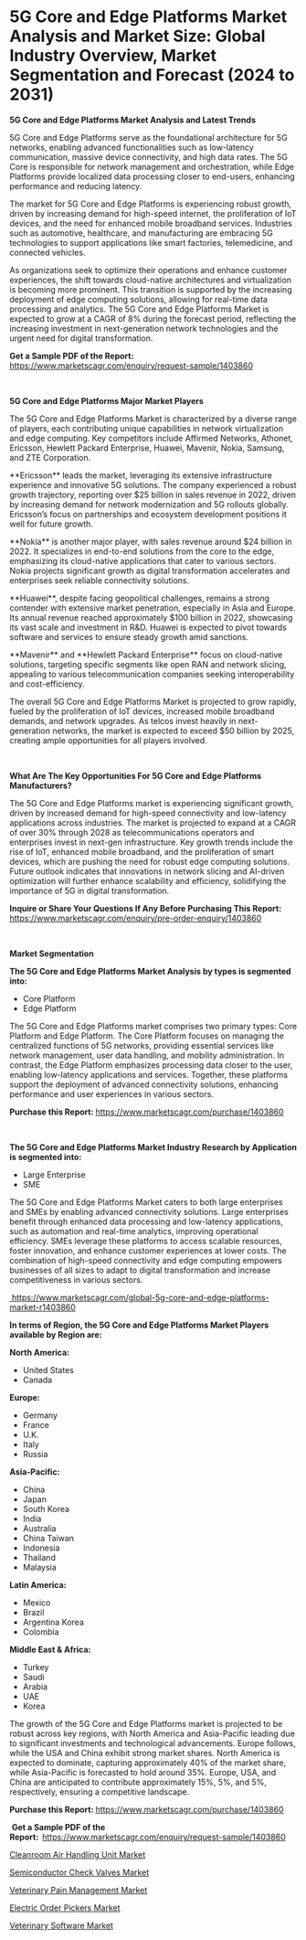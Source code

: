 <p><h1>5G Core and Edge Platforms Market Analysis and Market Size: Global Industry Overview, Market Segmentation and Forecast (2024 to 2031)</h1></p><p><strong>5G Core and Edge Platforms Market Analysis and Latest Trends</strong></p>
<p><p>5G Core and Edge Platforms serve as the foundational architecture for 5G networks, enabling advanced functionalities such as low-latency communication, massive device connectivity, and high data rates. The 5G Core is responsible for network management and orchestration, while Edge Platforms provide localized data processing closer to end-users, enhancing performance and reducing latency.</p><p>The market for 5G Core and Edge Platforms is experiencing robust growth, driven by increasing demand for high-speed internet, the proliferation of IoT devices, and the need for enhanced mobile broadband services. Industries such as automotive, healthcare, and manufacturing are embracing 5G technologies to support applications like smart factories, telemedicine, and connected vehicles.</p><p>As organizations seek to optimize their operations and enhance customer experiences, the shift towards cloud-native architectures and virtualization is becoming more prominent. This transition is supported by the increasing deployment of edge computing solutions, allowing for real-time data processing and analytics. The 5G Core and Edge Platforms Market is expected to grow at a CAGR of 8% during the forecast period, reflecting the increasing investment in next-generation network technologies and the urgent need for digital transformation.</p></p>
<p><strong>Get a Sample PDF of the Report:&nbsp;</strong> <a href="https://www.marketscagr.com/enquiry/request-sample/1403860?utm_campaign=1510&utm_medium=2&utm_source=Github&utm_content=ia&utm_term=23102024&utm_id=5g-core-and-edge-platforms">https://www.marketscagr.com/enquiry/request-sample/1403860</a></p>
<p>&nbsp;</p>
<p><strong>5G Core and Edge Platforms Major Market Players</strong></p>
<p><p>The 5G Core and Edge Platforms Market is characterized by a diverse range of players, each contributing unique capabilities in network virtualization and edge computing. Key competitors include Affirmed Networks, Athonet, Ericsson, Hewlett Packard Enterprise, Huawei, Mavenir, Nokia, Samsung, and ZTE Corporation.</p><p>**Ericsson** leads the market, leveraging its extensive infrastructure experience and innovative 5G solutions. The company experienced a robust growth trajectory, reporting over $25 billion in sales revenue in 2022, driven by increasing demand for network modernization and 5G rollouts globally. Ericsson’s focus on partnerships and ecosystem development positions it well for future growth.</p><p>**Nokia** is another major player, with sales revenue around $24 billion in 2022. It specializes in end-to-end solutions from the core to the edge, emphasizing its cloud-native applications that cater to various sectors. Nokia projects significant growth as digital transformation accelerates and enterprises seek reliable connectivity solutions.</p><p>**Huawei**, despite facing geopolitical challenges, remains a strong contender with extensive market penetration, especially in Asia and Europe. Its annual revenue reached approximately $100 billion in 2022, showcasing its vast scale and investment in R&D. Huawei is expected to pivot towards software and services to ensure steady growth amid sanctions.</p><p>**Mavenir** and **Hewlett Packard Enterprise** focus on cloud-native solutions, targeting specific segments like open RAN and network slicing, appealing to various telecommunication companies seeking interoperability and cost-efficiency.</p><p>The overall 5G Core and Edge Platforms Market is projected to grow rapidly, fueled by the proliferation of IoT devices, increased mobile broadband demands, and network upgrades. As telcos invest heavily in next-generation networks, the market is expected to exceed $50 billion by 2025, creating ample opportunities for all players involved.</p></p>
<p>&nbsp;</p>
<p><strong>What Are The Key Opportunities For 5G Core and Edge Platforms Manufacturers?</strong></p>
<p><p>The 5G Core and Edge Platforms market is experiencing significant growth, driven by increased demand for high-speed connectivity and low-latency applications across industries. The market is projected to expand at a CAGR of over 30% through 2028 as telecommunications operators and enterprises invest in next-gen infrastructure. Key growth trends include the rise of IoT, enhanced mobile broadband, and the proliferation of smart devices, which are pushing the need for robust edge computing solutions. Future outlook indicates that innovations in network slicing and AI-driven optimization will further enhance scalability and efficiency, solidifying the importance of 5G in digital transformation.</p></p>
<p><strong>Inquire or Share Your Questions If Any Before Purchasing This Report:</strong> <a href="https://www.marketscagr.com/enquiry/pre-order-enquiry/1403860?utm_campaign=1510&utm_medium=2&utm_source=Github&utm_content=ia&utm_term=23102024&utm_id=5g-core-and-edge-platforms">https://www.marketscagr.com/enquiry/pre-order-enquiry/1403860</a></p>
<p>&nbsp;</p>
<p><strong>Market Segmentation</strong></p>
<p><strong>The 5G Core and Edge Platforms Market Analysis by types is segmented into:</strong></p>
<p><ul><li>Core Platform</li><li>Edge Platform</li></ul></p>
<p><p>The 5G Core and Edge Platforms market comprises two primary types: Core Platform and Edge Platform. The Core Platform focuses on managing the centralized functions of 5G networks, providing essential services like network management, user data handling, and mobility administration. In contrast, the Edge Platform emphasizes processing data closer to the user, enabling low-latency applications and services. Together, these platforms support the deployment of advanced connectivity solutions, enhancing performance and user experiences in various sectors.</p></p>
<p><strong>Purchase this Report:&nbsp;</strong><a href="https://www.marketscagr.com/purchase/1403860?utm_campaign=1510&utm_medium=2&utm_source=Github&utm_content=ia&utm_term=23102024&utm_id=5g-core-and-edge-platforms">https://www.marketscagr.com/purchase/1403860</a></p>
<p>&nbsp;</p>
<p><strong>The 5G Core and Edge Platforms Market Industry Research by Application is segmented into:</strong></p>
<p><ul><li>Large Enterprise</li><li>SME</li></ul></p>
<p><p>The 5G Core and Edge Platforms Market caters to both large enterprises and SMEs by enabling advanced connectivity solutions. Large enterprises benefit through enhanced data processing and low-latency applications, such as automation and real-time analytics, improving operational efficiency. SMEs leverage these platforms to access scalable resources, foster innovation, and enhance customer experiences at lower costs. The combination of high-speed connectivity and edge computing empowers businesses of all sizes to adapt to digital transformation and increase competitiveness in various sectors.</p></p>
<p><a href="https://www.marketscagr.com/global-5g-core-and-edge-platforms-market-r1403860?utm_campaign=1510&utm_medium=2&utm_source=Github&utm_content=ia&utm_term=23102024&utm_id=5g-core-and-edge-platforms">&nbsp;https://www.marketscagr.com/global-5g-core-and-edge-platforms-market-r1403860</a></p>
<p><strong>In terms of Region, the 5G Core and Edge Platforms Market Players available by Region are:</strong></p>
<p>
    <p> <strong> North America: </strong>
        <ul>
            <li>United States</li>
            <li>Canada</li>
        </ul>
        </p> 
    <p> <strong> Europe: </strong>
        <ul>
            <li>Germany</li>
            <li>France</li>
            <li>U.K.</li>
            <li>Italy</li>
            <li>Russia</li>
        </ul>
        </p> 
    <p> <strong> Asia-Pacific: </strong>
        <ul>
            <li>China</li>
            <li>Japan</li>
            <li>South Korea</li>
            <li>India</li>
            <li>Australia</li>
            <li>China Taiwan</li>
            <li>Indonesia</li>
            <li>Thailand</li>
            <li>Malaysia</li>
        </ul>
        </p> 
    <p> <strong> Latin America: </strong>
        <ul>
            <li>Mexico</li>
            <li>Brazil</li>
            <li>Argentina Korea</li>
            <li>Colombia</li>
        </ul>
        </p> 
    <p> <strong> Middle East & Africa: </strong>
        <ul>
            <li>Turkey</li>
            <li>Saudi</li>
            <li>Arabia</li>
            <li>UAE</li>
            <li>Korea</li>
        </ul>
    </p>
    </p>
<p><p>The growth of the 5G Core and Edge Platforms market is projected to be robust across key regions, with North America and Asia-Pacific leading due to significant investments and technological advancements. Europe follows, while the USA and China exhibit strong market shares. North America is expected to dominate, capturing approximately 40% of the market share, while Asia-Pacific is forecasted to hold around 35%. Europe, USA, and China are anticipated to contribute approximately 15%, 5%, and 5%, respectively, ensuring a competitive landscape.</p></p>
<p><strong>Purchase this Report: </strong><a href="https://www.marketscagr.com/purchase/1403860?utm_campaign=1510&utm_medium=2&utm_source=Github&utm_content=ia&utm_term=23102024&utm_id=5g-core-and-edge-platforms">https://www.marketscagr.com/purchase/1403860</a></p>
<p>&nbsp;<strong>Get a Sample PDF of the Report:&nbsp;&nbsp;</strong><a href="https://www.marketscagr.com/enquiry/request-sample/1403860?utm_campaign=1510&utm_medium=2&utm_source=Github&utm_content=ia&utm_term=23102024&utm_id=5g-core-and-edge-platforms">https://www.marketscagr.com/enquiry/request-sample/1403860</a></p>
<p><strong></strong></p>
<p><p><a href="https://github.com/lilyet2b1/Market-Research-Report-List-1/blob/main/cleanroom-air-handling-unit-market.md?utm_campaign=1510&utm_medium=2&utm_source=Github&utm_content=ia&utm_term=23102024&utm_id=5g-core-and-edge-platforms">Cleanroom Air Handling Unit Market</a></p><p><a href="https://github.com/elenif62bh/Market-Research-Report-List-1/blob/main/semiconductor-check-valves-market.md?utm_campaign=1510&utm_medium=2&utm_source=Github&utm_content=ia&utm_term=23102024&utm_id=5g-core-and-edge-platforms">Semiconductor Check Valves Market</a></p><p><a href="https://www.linkedin.com/pulse/global-veterinary-pain-management-market-size-trends-analysis-fn6lc?utm_campaign=1510&utm_medium=2&utm_source=Github&utm_content=ia&utm_term=23102024&utm_id=5g-core-and-edge-platforms">Veterinary Pain Management Market</a></p><p><a href="https://issuu.com/reportprime-2/docs/electric-order-pickers-market-size-_a23803eae4e19c?utm_campaign=1510&utm_medium=2&utm_source=Github&utm_content=ia&utm_term=23102024&utm_id=5g-core-and-edge-platforms">Electric Order Pickers Market</a></p><p><a href="https://www.linkedin.com/pulse/surfing-veterinary-software-wave-riding-market-currents-2031-wjgzc?utm_campaign=1510&utm_medium=2&utm_source=Github&utm_content=ia&utm_term=23102024&utm_id=5g-core-and-edge-platforms">Veterinary Software Market</a></p></p>